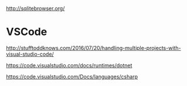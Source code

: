 

http://sqlitebrowser.org/



# VSCode

http://stufftoddknows.com/2016/07/20/handling-multiple-projects-with-visual-studio-code/

https://code.visualstudio.com/docs/runtimes/dotnet

https://code.visualstudio.com/Docs/languages/csharp